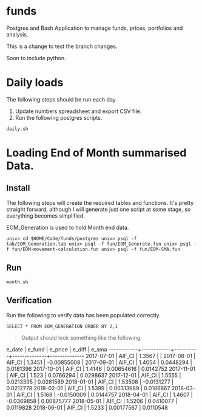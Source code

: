 # funds
Postgres and Bash Application to manage funds, prices, portfolios and analysis.

This is a change  to test the branch changes.


Soon to include python.

# Daily loads

The following steps should be run each day.

1. Update numbers spreadsheet and export CSV file.
2. Run the following postgres scripts.

`
daily.sh
`

# Loading End of Month summarised Data.

## Install

The following steps will create the required tables and functions. It's pretty straight forward, although I will generate just one script at some stage, so everything becomes simplified.

EOM_Generation is used to hold Month end data.

`
unix> cd $HOME/Code/funds/postgres
unix> psql -f tab/EOM_Generation.tab
unix> psql -f fun/EOM_Generate.fun
unix> psql -f fun/EOM-movement-calculation.fun
unix> psql -f fun/EOM-SMA.fun
`


## Run

`
month.sh
`

## Verification

Run the following to verify data has been populated correctly.

`SELECT * FROM EOM_GENERATION ORDER BY 2,1`

> Output should look something like the following.

  e_date   |   e_fund   | e_price  |    e_diff    |    e_sma
------------+------------+----------+--------------+--------------
 2017-07-01 | AIF_CI     |   1.3567 |              |
 2017-08-01 | AIF_CI     |   1.3451 |  -0.00855008 |
 2017-09-01 | AIF_CI     |   1.4054 |    0.0448294 |    0.0181396
 2017-10-01 | AIF_CI     |   1.4146 |   0.00654616 |    0.0142752
 2017-11-01 | AIF_CI     |    1.523 |    0.0766294 |    0.0298637
 2017-12-01 | AIF_CI     |   1.5555 |    0.0213395 |    0.0281589
 2018-01-01 | AIF_CI     |  1.53508 |   -0.0131277 |    0.0212778
 2018-02-01 | AIF_CI     |   1.5399 |   0.00313989 |    0.0186867
 2018-03-01 | AIF_CI     |   1.5168 |   -0.0150009 |    0.0144757
 2018-04-01 | AIF_CI     |   1.4607 |   -0.0369858 |   0.00875777
 2018-05-01 | AIF_CI     |   1.5206 |    0.0410077 |    0.0119828
 2018-06-01 | AIF_CI     |   1.5233 |   0.00177567 |    0.0110548






